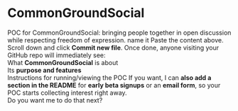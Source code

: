 # CommonGroundSocial
POC for CommonGroundSocial: bringing people together in open discussion while respecting freedom of expression.
name it
Paste the content above.  
Scroll down and click **Commit new file**.
Once done, anyone visiting your GitHub repo will immediately see:  
What **CommonGroundSocial** is about  
Its **purpose and features**  
Instructions for running/viewing the POC 
If you want, I can **also add a section in the README** for **early beta signups** or an **email form**, so your POC starts collecting interest right away.  
Do you want me to do that next?
